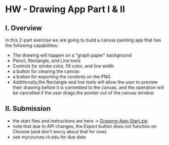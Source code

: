 # HW - Drawing App Part I & II

## I. Overview
In this 2-part exercise we are going to build a canvas painting app that has the following capabilities:
- The drawing will happen on a "graph paper" background
- Pencil, Rectangle, and Line tools
- Controls for stroke color, fill color, and line width
- a button for clearing the canvas
- a button for exporting the contents on the PNG
- Additionally,the Rectangle and line tools will allow the user to preview their drawing before it is committed to the canvas, and the operation will be cancelled if the user drags the pointer out of the canvas window
   
  
## II. Submission
- the start files and instructions are here -> [Drawing-App-Start.zip](_files/Drawing-App-Start.zip)
- note that due to API changes, the *Export* button does not function on Chrome (and don't worry about that for now)
- see mycourses.rit.edu for due date
